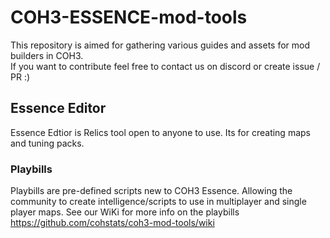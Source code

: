 # COH3-ESSENCE-mod-tools

This repository is aimed for gathering various guides and assets for mod builders in COH3.   
If you want to contribute feel free to contact us on discord or create issue / PR :) 

## Essence Editor 
Essence Edtior is Relics tool open to anyone to use. Its for creating maps and tuning packs.

### Playbills
Playbills are pre-defined scripts new to COH3 Essence. Allowing the community to create intelligence/scripts to use in multiplayer and single player maps.
See our WiKi for more info on the playbills https://github.com/cohstats/coh3-mod-tools/wiki
